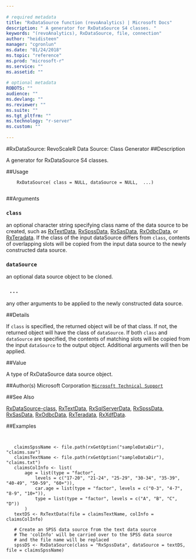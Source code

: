 ```yaml
--- 
 
# required metadata 
title: "RxDataSource function (revoAnalytics) | Microsoft Docs" 
description: " A generator for RxDataSource S4 classes. " 
keywords: "(revoAnalytics), RxDataSource, file, connection" 
author: "heidisteen" 
manager: "cgronlun" 
ms.date: "01/24/2018" 
ms.topic: "reference" 
ms.prod: "microsoft-r" 
ms.service: "" 
ms.assetid: "" 
 
# optional metadata 
ROBOTS: "" 
audience: "" 
ms.devlang: "" 
ms.reviewer: "" 
ms.suite: "" 
ms.tgt_pltfrm: "" 
ms.technology: "r-server" 
ms.custom: "" 
 
--- 
```

 
 
 #RxDataSource: RevoScaleR Data Source: Class Generator 
 ##Description
 
A generator for RxDataSource S4 classes.
 
 
 ##Usage

```   
  	RxDataSource( class = NULL, dataSource = NULL,  ...)
 
```
 
 ##Arguments

   
    
 ### `class`
 an optional character string specifying class name of the data source to be created, such as [RxTextData](RxTextData.md), [RxSpssData](RxSpssData.md), [RxSasData](RxSasData.md), [RxOdbcData](RxOdbcData.md), or [RxTeradata](RxTeradata.md). If the class of the input dataSource differs from `class`, contents of overlapping slots will be copied from the input data source to the  newly constructed data source. 
  
    
 ### `dataSource`
 an optional data source object to be cloned. 
  
    
 ### ` ...`
 any other arguments to be applied to the newly constructed data source. 
  
 
 
 ##Details
 
If `class` is specified, the returned object will be of that class.
If not, the returned object will have the class of `dataSource`.
If both `class` and `dataSource` are specified, the contents of
matching slots will be copied from the input `dataSource` to the 
output object. Additional arguments will then be applied.
 
 
 ##Value
 
A type of RxDataSource data source object.
 
 ##Author(s)
 Microsoft Corporation [`Microsoft Technical Support`](https://go.microsoft.com/fwlink/?LinkID=698556&clcid=0x409)
 
 
 ##See Also
 
[RxDataSource-class](RxDataSource-class.md),
[RxTextData](RxTextData.md),
[RxSqlServerData](RxSqlServerData.md),
[RxSpssData](RxSpssData.md),
[RxSasData](RxSasData.md),
[RxOdbcData](RxOdbcData.md),
[RxTeradata](RxTeradata.md),
[RxXdfData](RxXdfData.md).
   
 ##Examples

 ```
   
  
  	claimsSpssName <- file.path(rxGetOption("sampleDataDir"), "claims.sav")
  	claimsTextName <- file.path(rxGetOption("sampleDataDir"), "claims.txt")
  	claimsColInfo <- list( 
  		age = list(type = "factor", 
  			levels = c("17-20", "21-24", "25-29", "30-34", "35-39", "40-49", "50-59", "60+")), 
  			car.age = list(type = "factor", levels = c("0-3", "4-7", "8-9", "10+")), 
  			type = list(type = "factor", levels = c("A", "B", "C", "D")) 
  		) 
  	textDS <- RxTextData(file = claimsTextName, colInfo = claimsColInfo)
  	
  	# Create an SPSS data source from the text data source
  	# The 'colInfo' will be carried over to the SPSS data source
  	# and the file name will be replaced
  	spssDS <- RxDataSource(class = "RxSpssData", dataSource = textDS, file = claimsSpssName)
  
 
```
 
 
 
